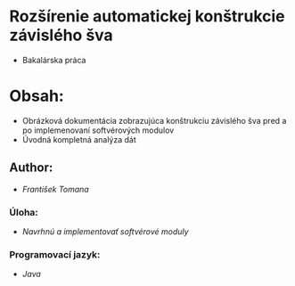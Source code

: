 # Rozšírenie automatickej konštrukcie závislého šva
- Bakalárska práca

# Obsah:
- Obrázková dokumentácia zobrazujúca konštrukciu závislého šva pred a po implemenovaní softvérových modulov
- Úvodná kompletná analýza dát

## Author:
- *František Tomana*

### Úloha: 
- *Navrhnú a implementovať softvérové moduly*

### Programovací jazyk: 
- *Java*
